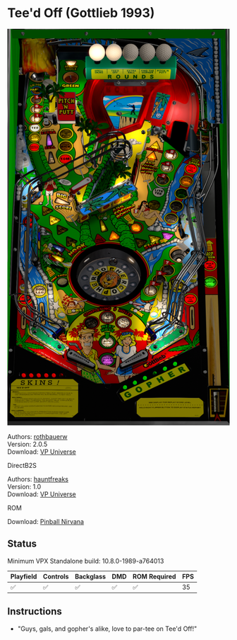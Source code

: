# Tee'd Off (Gottlieb 1993)

![Table Preview](../../images/vpx-teedoff.png)

Authors: [rothbauerw](https://vpuniverse.com/profile/10798-rothbauerw/)  
Version: 2.0.5  
Download: [VP Universe](https://vpuniverse.com/files/file/8942-teed-off-gottlieb-1993/)

DirectB2S

Authors: [hauntfreaks](https://vpuniverse.com/profile/5216-hauntfreaks/)  
Version: 1.0  
Download: [VP Universe](https://vpuniverse.com/files/file/17164-teed-off-gottlieb-1993-b2s-with-full-dmd/)

ROM

Download: [Pinball Nirvana](https://pinballnirvana.com/forums/resources/teedoff3.2468/)

## Status 

Minimum VPX Standalone build: 10.8.0-1989-a764013

| Playfield | Controls | Backglass | DMD | ROM Required | FPS | 
|-----------|----------|-----------|-----|--------------|-----|
| :white_check_mark: | :white_check_mark: | :white_check_mark: | :white_check_mark: | :white_check_mark: | 35 |

## Instructions

- "Guys, gals, and gopher's alike, love to par-tee on Tee'd Off!"
